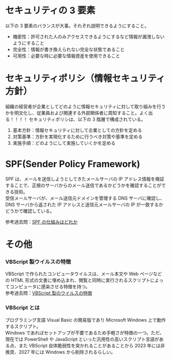 # セキュリティの 3 要素

以下の 3 要素のバランスが大事。それぞれ説明できるようにすること。

- 機密性：許可された人のみアクセスできるようにするなど情報が漏洩しないようにすること
- 完全性：情報が書き換えられない完全な状態であること
- 可用性：必要な時に必要な情報資産を使用できること

# セキュリティポリシ（情報セキュリティ方針）

組織の経営者が企業としてどのように情報セキュリティに対して取り組みを行うかを明文化し、従業員および関連する外部関係者に周知すること。よく出る！！！！
セキュリティポリシは、以下の 3 階層で構成されている。

1. 基本方針：情報セキュリティに対して企業としての方針を定める
2. 対策基準：方針を実現化するために行うべき対策や基準を定める
3. 実施手順：どのようにして実施していくかを定める

# SPF(Sender Policy Framework)

SPF は、メールを送信しようとしてきたメールサーバの IP アドレス情報を検証することで、正規のサーバからのメール送信であるかどうかを確認することができる技術。  
受信メールサーバが、メール送信元ドメインを管理する DNS サーバに確認し、DNS サーバから返された IP アドレスと送信元メールサーバの IP が一致するかどうかで確認している。

参考過去問：[SPF の仕組みはどれか](https://www.ap-siken.com/kakomon/06_haru/q43.html)

# その他

### VBScript 製ウイルスの特徴

VBScript で作られたコンピュータウイルスは、メール本文や Web ページなどの HTML 形式の文書に埋め込まれ、閲覧と同時に実行されるスクリプトによってコンピュータに感染させる特徴を持つ。  
参考過去問：[VBScript 製のウイルスの特徴](https://www.ap-siken.com/kakomon/19_haru/q74.html)

### VBScript とは

プログラミング言語 Visual Basic の簡易版であり Microsoft Windows 上で動作するスクリプト。  
Windows であればセットアップが不要であるため手軽さが特徴の一つ。ただ、現在では PowerShell や JavaScript といった汎用性の高いスクリプト言語がある点、また VBScript 自体脆弱性を突かれることがあることから 2023 年には非推奨、2027 年には Windows から削除されるらしい。
